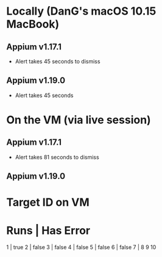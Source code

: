 # Locally (DanG's macOS 10.15 MacBook)

## Appium v1.17.1
* Alert takes 45 seconds to dismiss

## Appium v1.19.0
* Alert takes 45 seconds

# On the VM (via live session)

## Appium v1.17.1
* Alert takes 81 seconds to dismiss

## Appium v1.19.0

# Target ID on VM

Runs | Has Error
=================
1   | true
2   | false
3   | false
4   | false
5   | false
6   | false
7   | 
8
9
10